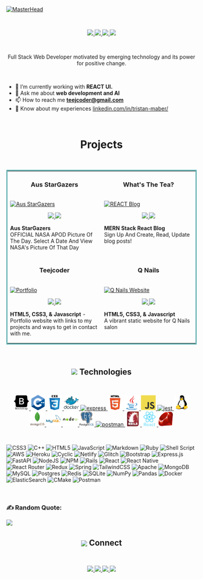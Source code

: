 [![MasterHead](https://i.postimg.cc/CKjVvWk2/Tristan-Maber.jpg)](https://teejcoder.netlify.app/)

<br>

<p align="center">
  <a href="https://teejcoder.netlify.app/" target="_blank">
    <img src="https://img.shields.io/static/v1?label=|&amp;message=PORTFOLIO&amp;color=23555f&amp;style=for-the-badge&amp;logo=html5&amp;logo-color=white" style="max-width: 100%;">
  <a href="https://www.linkedin.com/in/tristan-maber" target="_blank">
    <img src="https://img.shields.io/static/v1?label=|&amp;message=LINKEDIN&amp;color=cdf998&amp;style=for-the-badge&amp;logo=linkedin&amp;logo-color=white" style="max-width: 100%;">
  </a>
  <a href="https://twitter.com/teejcoder" target="_blank">
    <img src="https://img.shields.io/static/v1?label=|&amp;message=TWITTER&amp;color=23555f&amp;style=for-the-badge&amp;logo=twitter&amp;logo-color=white" style="max-width: 100%;">
  </a>
  <a href="https://angel.co/u/tristan-maber" target="_blank">
    <img src="https://img.shields.io/static/v1?label=|&amp;message=WELLFOUND&amp;color=cdf998&amp;style=for-the-badge&amp;logo=angellist&amp;logocolor=white" style="max-width: 100%;">
  </a>
</p>
  
<br>
<p align="center"> Full Stack Web Developer motivated by emerging technology and its power for positive change. </p>
<br>

- 🌱 I’m currently working with **REACT UI.**
- 💬 Ask me about **web development and AI**
- 📫 How to reach me **teejcoder@gmail.com**
- 📄 Know about my experiences [linkedin.com/in/tristan-maber/](https://www.linkedin.com/in/tristan-maber/)

<br>

<h1 align="center">Projects</h1>
<br>
<table bordercolor="#66b2b2">
  
  <tr>
    <td width="50%" valign="top">
      <h3 align="center">Aus StarGazers</h3>
        <br />
        <a target="_blank" href="https://aus-stargazers.netlify.app/">
            <img src="https://media.giphy.com/media/FGPakXFd8XNsr62HHI/giphy.gif" width="100%" height="250" alt="Aus StarGazers"/>
        </a>
        <br />
        <p align="center">
          
  <a href="https://github.com/teejcoder/AusStarGazers" target="_blank">
    <img src="https://img.shields.io/static/v1?label=|&message=REPO&color=23555f&style=flat&logo=github&logo-color=white"/>
  </a>  
  <a href="https://aus-stargazers.netlify.app/" target="_blank">
    <img src="https://img.shields.io/static/v1?label=|&message=WEBSITE&color=cdf998&style=flat&logo=wordpress&logo-color=white"/>
  </a>
      </p>
        <p><strong>Aus StarGazers</strong><br>OFFICIAL NASA APOD Picture Of The Day. Select A Date And View NASA's Picture Of That Day </p>
    </td>
    
<td width="50%" valign="top">
      <h3 align="center">What's The Tea?</h3>
        <br />
      <a target="_blank" href="https://whatstheteablog.cyclic.app/">
            <img src="https://media.giphy.com/media/xsgmnZFCp0NznqMB6l/giphy.gif" width="100%" height="250" alt="REACT Blog"/>
        </a>
        <br />
        <p align="center">
          
  <a href="https://github.com/teejcoder/whatsTheTeaBlog" target="_blank">
    <img src="https://img.shields.io/static/v1?label=|&message=REPO&color=23555f&style=flat&logo=github&logo-color=white"/>
  </a>
  <a href="https://whatstheteablog.cyclic.app" target="_blank">
    <img src="https://img.shields.io/static/v1?label=|&message=WEBSITE&color=cdf998&style=flat&logo=wordpress&logo-color=white"/>
  </a>
      </p>
        <p><strong>MERN Stack React Blog</strong> <br>
      Sign Up And Create, Read, Update blog posts!</p>
    </td>
  </tr>
  
 
  <tr>
    <td width="50%" valign="top">
      <h3 align="center">Teejcoder</h3>
      <br />
        <a target="_blank" href="https://teejcoder.netlify.app/">
          <img src="https://media.giphy.com/media/qStcKW33t8LOQxF3Tg/giphy.gif" width="100%" height="250" alt="Portfolio"/>
        </a>
      <br />
        <p align="center">
  <a href="" target="_blank">
    <img src="https://img.shields.io/static/v1?label=|&message=REPO&color=23555f&style=flat&logo=github&logo-color=white"/>
  </a>
  <a href="https://media.giphy.com/media/qStcKW33t8LOQxF3Tg/giphy.gif" target="_blank">
    <img src="https://img.shields.io/static/v1?label=|&message=WEBSITE&color=cdf998&style=flat&logo=wordpress&logo-color=white"/>
  </a>
      </p>
        <p><strong>HTML5, CSS3, & Javascript</strong> - Portfolio website with links to my projects and ways to get in contact with me.</p>
    </td>
    <td width="50%" valign="top">
      <h3 align="center">Q Nails</h3>
        <br />
        <a target="_blank" href="https://qnailscanelands.netlify.app/">
          <img src="https://media.giphy.com/media/Ra6nMGaKp7rmzQ3whh/giphy.gif" width="100%" height="250" alt="Q Nails Website"/>
        </a>
        <br />
        <p align="center">
          
  <a href="" target="_blank">
    <img src="https://img.shields.io/static/v1?label=|&message=REPO&color=23555f&style=flat&logo=github&logo-color=white"/>
  </a>
  <a href="https://qnailscanelands.netlify.app/" target="_blank">
    <img src="https://img.shields.io/static/v1?label=|&message=WEBSITE&color=cdf998&style=flat&logo=wordpress&logo-color=white"/>
  </a>
      </p>
        <p><strong>HTML5, CSS3, & Javascript</strong><br> A vibrant static website for Q Nails salon</p>
    </td>
  </tr>
</table> 
<br> 




<h2 align="center">
  <img src="https://media.giphy.com/media/j2pOGeGYKe2xCCKwfi/giphy.gif" width="40"> Technologies
</h2>
<br>

<p align="center"> 
  <a href="https://getbootstrap.com" target="_blank" rel="noreferrer"> <img src="https://raw.githubusercontent.com/devicons/devicon/master/icons/bootstrap/bootstrap-plain-wordmark.svg" alt="bootstrap" width="40" height="40"/> </a> 
  <a href="https://www.w3schools.com/cpp/" target="_blank" rel="noreferrer"> <img src="https://raw.githubusercontent.com/devicons/devicon/master/icons/cplusplus/cplusplus-original.svg" alt="cplusplus" width="40" height="40"/> </a> 
  <a href="https://www.w3schools.com/css/" target="_blank" rel="noreferrer"> <img src="https://raw.githubusercontent.com/devicons/devicon/master/icons/css3/css3-original-wordmark.svg" alt="css3" width="40" height="40"/> </a> 
  <a href="https://www.docker.com/" target="_blank" rel="noreferrer"> <img src="https://raw.githubusercontent.com/devicons/devicon/master/icons/docker/docker-original-wordmark.svg" alt="docker" width="40" height="40"/> </a> 
  <a href="https://expressjs.com" target="_blank" rel="noreferrer"> <img src="https://raw.github.com/devicons/devicon/blob/master/icons/express/express-original-wordmark.svg" alt="express" width="40" height="40"/> </a> 
  <a href="https://www.w3.org/html/" target="_blank" rel="noreferrer"> <img src="https://raw.githubusercontent.com/devicons/devicon/master/icons/html5/html5-original-wordmark.svg" alt="html5" width="40" height="40"/> </a> 
  <a href="https://www.java.com" target="_blank" rel="noreferrer"> <img src="https://raw.githubusercontent.com/devicons/devicon/master/icons/java/java-original.svg" alt="java" width="40" height="40"/> </a> 
  <a href="https://developer.mozilla.org/en-US/docs/Web/JavaScript" target="_blank" rel="noreferrer"> <img src="https://raw.githubusercontent.com/devicons/devicon/master/icons/javascript/javascript-original.svg" alt="javascript" width="40" height="40"/> </a> 
  <a href="https://jestjs.io" target="_blank" rel="noreferrer"> <img src="https://www.vectorlogo.zone/logos/jestjsio/jestjsio-icon.svg" alt="jest" width="40" height="40"/> </a> 
  <a href="https://www.linux.org/" target="_blank" rel="noreferrer"> <img src="https://raw.githubusercontent.com/devicons/devicon/master/icons/linux/linux-original.svg" alt="linux" width="40" height="40"/> </a> 
  <a href="https://www.mongodb.com/" target="_blank" rel="noreferrer"> <img src="https://raw.githubusercontent.com/devicons/devicon/master/icons/mongodb/mongodb-original-wordmark.svg" alt="mongodb" width="40" height="40"/> </a> 
  <a href="https://www.mysql.com/" target="_blank" rel="noreferrer"> <img src="https://raw.githubusercontent.com/devicons/devicon/master/icons/mysql/mysql-original-wordmark.svg" alt="mysql" width="40" height="40"/> </a> 
  <a href="https://nodejs.org" target="_blank" rel="noreferrer"> <img src="https://raw.githubusercontent.com/devicons/devicon/master/icons/nodejs/nodejs-original-wordmark.svg" alt="nodejs" width="40" height="40"/> </a> 
  <a href="https://www.postgresql.org" target="_blank" rel="noreferrer"> <img src="https://raw.githubusercontent.com/devicons/devicon/master/icons/postgresql/postgresql-original-wordmark.svg" alt="postgresql" width="40" height="40"/> </a> 
  <a href="https://postman.com" target="_blank" rel="noreferrer"> <img src="https://www.vectorlogo.zone/logos/getpostman/getpostman-icon.svg" alt="postman" width="40" height="40"/> </a> 
  <a href="https://rubyonrails.org" target="_blank" rel="noreferrer"> <img src="https://raw.githubusercontent.com/devicons/devicon/master/icons/rails/rails-original-wordmark.svg" alt="rails" width="40" height="40"/> </a> 
  <a href="https://reactjs.org/" target="_blank" rel="noreferrer"> <img src="https://raw.githubusercontent.com/devicons/devicon/master/icons/react/react-original-wordmark.svg" alt="react" width="40" height="40"/> </a> 
  <a href="https://www.ruby-lang.org/en/" target="_blank" rel="noreferrer"> <img src="https://raw.githubusercontent.com/devicons/devicon/master/icons/ruby/ruby-original.svg" alt="ruby" width="40" height="40"/> </a> </p>
  
  <br>
  
![CSS3](https://img.shields.io/badge/css3-%231572B6.svg?style=for-the-badge&logo=css3&logoColor=white) 
![C++](https://img.shields.io/badge/c++-%2300599C.svg?style=for-the-badge&logo=c%2B%2B&logoColor=white) 
![HTML5](https://img.shields.io/badge/html5-%23E34F26.svg?style=for-the-badge&logo=html5&logoColor=white) 
![JavaScript](https://img.shields.io/badge/javascript-%23323330.svg?style=for-the-badge&logo=javascript&logoColor=%23F7DF1E) 
![Markdown](https://img.shields.io/badge/markdown-%23000000.svg?style=for-the-badge&logo=markdown&logoColor=white) 
![Ruby](https://img.shields.io/badge/ruby-%23CC342D.svg?style=for-the-badge&logo=ruby&logoColor=white) 
![Shell Script](https://img.shields.io/badge/shell_script-%23121011.svg?style=for-the-badge&logo=gnu-bash&logoColor=white) 
![AWS](https://img.shields.io/badge/AWS-%23FF9900.svg?style=for-the-badge&logo=amazon-aws&logoColor=white) 
![Heroku](https://img.shields.io/badge/heroku-%23430098.svg?style=for-the-badge&logo=heroku&logoColor=white)
![Cyclic](https://img.shields.io/badge/cyclic-%23430098.svg?style=for-the-badge&logo=cyclic&logoColor=white)
![Netlify](https://img.shields.io/badge/netlify-%23000000.svg?style=for-the-badge&logo=netlify&logoColor=#00C7B7) 
![Glitch](https://img.shields.io/badge/glitch-%233333FF.svg?style=for-the-badge&logo=glitch&logoColor=white) 
![Bootstrap](https://img.shields.io/badge/bootstrap-%23563D7C.svg?style=for-the-badge&logo=bootstrap&logoColor=white) 
![Express.js](https://img.shields.io/badge/express.js-%23404d59.svg?style=for-the-badge&logo=express&logoColor=%2361DAFB) 
![FastAPI](https://img.shields.io/badge/FastAPI-005571?style=for-the-badge&logo=fastapi) 
![NodeJS](https://img.shields.io/badge/node.js-6DA55F?style=for-the-badge&logo=node.js&logoColor=white) 
![NPM](https://img.shields.io/badge/NPM-%23000000.svg?style=for-the-badge&logo=npm&logoColor=white) 
![Rails](https://img.shields.io/badge/rails-%23CC0000.svg?style=for-the-badge&logo=ruby-on-rails&logoColor=white) 
![React](https://img.shields.io/badge/react-%2320232a.svg?style=for-the-badge&logo=react&logoColor=%2361DAFB) 
![React Native](https://img.shields.io/badge/react_native-%2320232a.svg?style=for-the-badge&logo=react&logoColor=%2361DAFB) 
![React Router](https://img.shields.io/badge/React_Router-CA4245?style=for-the-badge&logo=react-router&logoColor=white) 
![Redux](https://img.shields.io/badge/redux-%23593d88.svg?style=for-the-badge&logo=redux&logoColor=white) 
![Spring](https://img.shields.io/badge/spring-%236DB33F.svg?style=for-the-badge&logo=spring&logoColor=white) 
![TailwindCSS](https://img.shields.io/badge/tailwindcss-%2338B2AC.svg?style=for-the-badge&logo=tailwind-css&logoColor=white) 
![Apache](https://img.shields.io/badge/apache-%23D42029.svg?style=for-the-badge&logo=apache&logoColor=white) 
![MongoDB](https://img.shields.io/badge/MongoDB-%234ea94b.svg?style=for-the-badge&logo=mongodb&logoColor=white) 
![MySQL](https://img.shields.io/badge/mysql-%2300f.svg?style=for-the-badge&logo=mysql&logoColor=white) 
![Postgres](https://img.shields.io/badge/postgres-%23316192.svg?style=for-the-badge&logo=postgresql&logoColor=white) 
![Redis](https://img.shields.io/badge/redis-%23DD0031.svg?style=for-the-badge&logo=redis&logoColor=white) 
![SQLite](https://img.shields.io/badge/sqlite-%2307405e.svg?style=for-the-badge&logo=sqlite&logoColor=white) 
![NumPy](https://img.shields.io/badge/numpy-%23013243.svg?style=for-the-badge&logo=numpy&logoColor=white) 
![Pandas](https://img.shields.io/badge/pandas-%23150458.svg?style=for-the-badge&logo=pandas&logoColor=white) 
![Docker](https://img.shields.io/badge/docker-%230db7ed.svg?style=for-the-badge&logo=docker&logoColor=white) 
![ElasticSearch](https://img.shields.io/badge/-ElasticSearch-005571?style=for-the-badge&logo=elasticsearch) 
![CMake](https://img.shields.io/badge/CMake-%23008FBA.svg?style=for-the-badge&logo=cmake&logoColor=white) 
![Postman](https://img.shields.io/badge/Postman-FF6C37?style=for-the-badge&logo=postman&logoColor=white)

<br>

<h3> ✍️ Random Quote: </h3>
<img src="https://quotes-github-readme.vercel.app/api?type=horizontal&theme=radical">

<br>

<h2 align="center">
<img src="https://media.giphy.com/media/LnQjpWaON8nhr21vNW/giphy.gif" align="center" width="40"> Connect
</h2>
<br>

<p align="center">
  <a href="https://teejcoder.netlify.app/" target="_blank">
    <img src="https://img.shields.io/static/v1?label=|&amp;message=PORTFOLIO&amp;color=23555f&amp;style=for-the-badge&amp;logo=html5&amp;logo-color=white" style="max-width: 100%;">
  <a href="https://www.linkedin.com/in/tristan-maber" target="_blank">
    <img src="https://img.shields.io/static/v1?label=|&amp;message=LINKEDIN&amp;color=cdf998&amp;style=for-the-badge&amp;logo=linkedin&amp;logo-color=white" style="max-width: 100%;">
  </a>
  <a href="https://twitter.com/teejcoder" target="_blank">
    <img src="https://img.shields.io/static/v1?label=|&amp;message=TWITTER&amp;color=23555f&amp;style=for-the-badge&amp;logo=twitter&amp;logo-color=white" style="max-width: 100%;">
  </a>
  <a href="https://angel.co/u/tristan-maber" target="_blank">
    <img src="https://img.shields.io/static/v1?label=|&amp;message=WELLFOUND&amp;color=cdf998&amp;style=for-the-badge&amp;logo=angellist&amp;logocolor=white" style="max-width: 100%;">
  </a>
</p>
